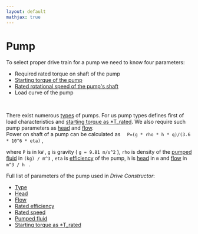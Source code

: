 ```yaml
---
layout: default
mathjax: true
---
```

# Pump

To select proper drive train for a pump we need to know four parameters:

* Required rated torque on shaft of the pump
* [Starting torque of the pump](startingTorque.html)
* [Rated rotational speed of the pump's shaft](ratedSpeed.html)
* Load curve of the pump
<br>

There exist numerous [types](type.html) of pumps. For us pump types defines first of load characteristics and [starting torque as *T_rated](startingTorque.html). We also require such pump parameters as [head](head.html) and [flow](flow.html).
<br>
Power on shaft of a pump can be calculated as
` 	P=(g * rho * h * q)/(3.6 * 10^6 * eta) ` ,

where ` P ` is in ` kW ` , ` g ` is gravity ( ` g = 9.81 m/s^2 ` ), ` rho ` is density of the [pumped fluid](fluidDensity.html) in ` (kg) / m^3 ` , ` eta ` is [efficiency](ratedEfficiency.html) of the pump,  ` h ` is [head](head.html) in ` m ` and [flow](flow.html) in ` m^3 / h  ` .

Full list of parameters of the pump used in *Drive Constructor*:

* [Type](type.html)
* [Head](head.html)
* [Flow](flow.html)
* [Rated efficiency](ratedEfficiency.html)
* [Rated speed](ratedSpeed.html)
* [Pumped fluid](fluidDensity.html)
* [Starting torque as *T_rated](startingTorque.html)

